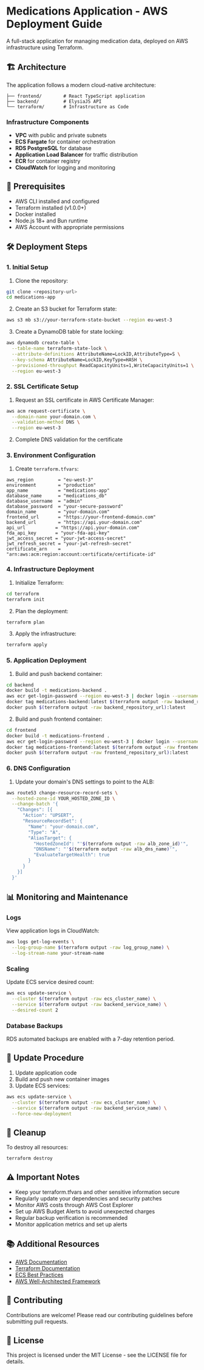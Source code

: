 # Medications Application - AWS Deployment Guide

A full-stack application for managing medication data, deployed on AWS infrastructure using Terraform.

## 🏗️ Architecture

The application follows a modern cloud-native architecture:

```
├── frontend/        # React TypeScript application
├── backend/         # ElysiaJS API
└── terraform/       # Infrastructure as Code
```

### Infrastructure Components

- **VPC** with public and private subnets
- **ECS Fargate** for container orchestration
- **RDS PostgreSQL** for database
- **Application Load Balancer** for traffic distribution
- **ECR** for container registry
- **CloudWatch** for logging and monitoring

## 🚀 Prerequisites

- AWS CLI installed and configured
- Terraform installed (v1.0.0+)
- Docker installed
- Node.js 18+ and Bun runtime
- AWS Account with appropriate permissions

## 🛠️ Deployment Steps

### 1. Initial Setup

1. Clone the repository:
```bash
git clone <repository-url>
cd medications-app
```

2. Create an S3 bucket for Terraform state:
```bash
aws s3 mb s3://your-terraform-state-bucket --region eu-west-3
```

3. Create a DynamoDB table for state locking:
```bash
aws dynamodb create-table \
  --table-name terraform-state-lock \
  --attribute-definitions AttributeName=LockID,AttributeType=S \
  --key-schema AttributeName=LockID,KeyType=HASH \
  --provisioned-throughput ReadCapacityUnits=1,WriteCapacityUnits=1 \
  --region eu-west-3
```

### 2. SSL Certificate Setup

1. Request an SSL certificate in AWS Certificate Manager:
```bash
aws acm request-certificate \
  --domain-name your-domain.com \
  --validation-method DNS \
  --region eu-west-3
```

2. Complete DNS validation for the certificate

### 3. Environment Configuration

1. Create `terraform.tfvars`:
```hcl
aws_region         = "eu-west-3"
environment        = "production"
app_name           = "medications-app"
database_name      = "medications_db"
database_username  = "admin"
database_password  = "your-secure-password"
domain_name        = "your-domain.com"
frontend_url       = "https://your-frontend-domain.com"
backend_url        = "https://api.your-domain.com"
api_url           = "https://api.your-domain.com"
fda_api_key       = "your-fda-api-key"
jwt_access_secret = "your-jwt-access-secret"
jwt_refresh_secret = "your-jwt-refresh-secret"
certificate_arn    = "arn:aws:acm:region:account:certificate/certificate-id"
```

### 4. Infrastructure Deployment

1. Initialize Terraform:
```bash
cd terraform
terraform init
```

2. Plan the deployment:
```bash
terraform plan
```

3. Apply the infrastructure:
```bash
terraform apply
```

### 5. Application Deployment

1. Build and push backend container:
```bash
cd backend
docker build -t medications-backend .
aws ecr get-login-password --region eu-west-3 | docker login --username AWS --password-stdin $(terraform output -raw backend_repository_url)
docker tag medications-backend:latest $(terraform output -raw backend_repository_url):latest
docker push $(terraform output -raw backend_repository_url):latest
```

2. Build and push frontend container:
```bash
cd frontend
docker build -t medications-frontend .
aws ecr get-login-password --region eu-west-3 | docker login --username AWS --password-stdin $(terraform output -raw frontend_repository_url)
docker tag medications-frontend:latest $(terraform output -raw frontend_repository_url):latest
docker push $(terraform output -raw frontend_repository_url):latest
```

### 6. DNS Configuration

1. Update your domain's DNS settings to point to the ALB:
```bash
aws route53 change-resource-record-sets \
  --hosted-zone-id YOUR_HOSTED_ZONE_ID \
  --change-batch '{
    "Changes": [{
      "Action": "UPSERT",
      "ResourceRecordSet": {
        "Name": "your-domain.com",
        "Type": "A",
        "AliasTarget": {
          "HostedZoneId": "'$(terraform output -raw alb_zone_id)'",
          "DNSName": "'$(terraform output -raw alb_dns_name)'",
          "EvaluateTargetHealth": true
        }
      }
    }]
  }'
```

## 📊 Monitoring and Maintenance

### Logs

View application logs in CloudWatch:
```bash
aws logs get-log-events \
  --log-group-name $(terraform output -raw log_group_name) \
  --log-stream-name your-stream-name
```

### Scaling

Update ECS service desired count:
```bash
aws ecs update-service \
  --cluster $(terraform output -raw ecs_cluster_name) \
  --service $(terraform output -raw backend_service_name) \
  --desired-count 2
```

### Database Backups

RDS automated backups are enabled with a 7-day retention period.

## 🔄 Update Procedure

1. Update application code
2. Build and push new container images
3. Update ECS services:
```bash
aws ecs update-service \
  --cluster $(terraform output -raw ecs_cluster_name) \
  --service $(terraform output -raw backend_service_name) \
  --force-new-deployment
```

## 🧹 Cleanup

To destroy all resources:
```bash
terraform destroy
```

## ⚠️ Important Notes

- Keep your terraform.tfvars and other sensitive information secure
- Regularly update your dependencies and security patches
- Monitor AWS costs through AWS Cost Explorer
- Set up AWS Budget Alerts to avoid unexpected charges
- Regular backup verification is recommended
- Monitor application metrics and set up alerts

## 📚 Additional Resources

- [AWS Documentation](https://docs.aws.amazon.com/)
- [Terraform Documentation](https://www.terraform.io/docs/)
- [ECS Best Practices](https://docs.aws.amazon.com/AmazonECS/latest/bestpracticesguide/intro.html)
- [AWS Well-Architected Framework](https://aws.amazon.com/architecture/well-architected/)

## 🤝 Contributing

Contributions are welcome! Please read our contributing guidelines before submitting pull requests.

## 📝 License

This project is licensed under the MIT License - see the LICENSE file for details.
